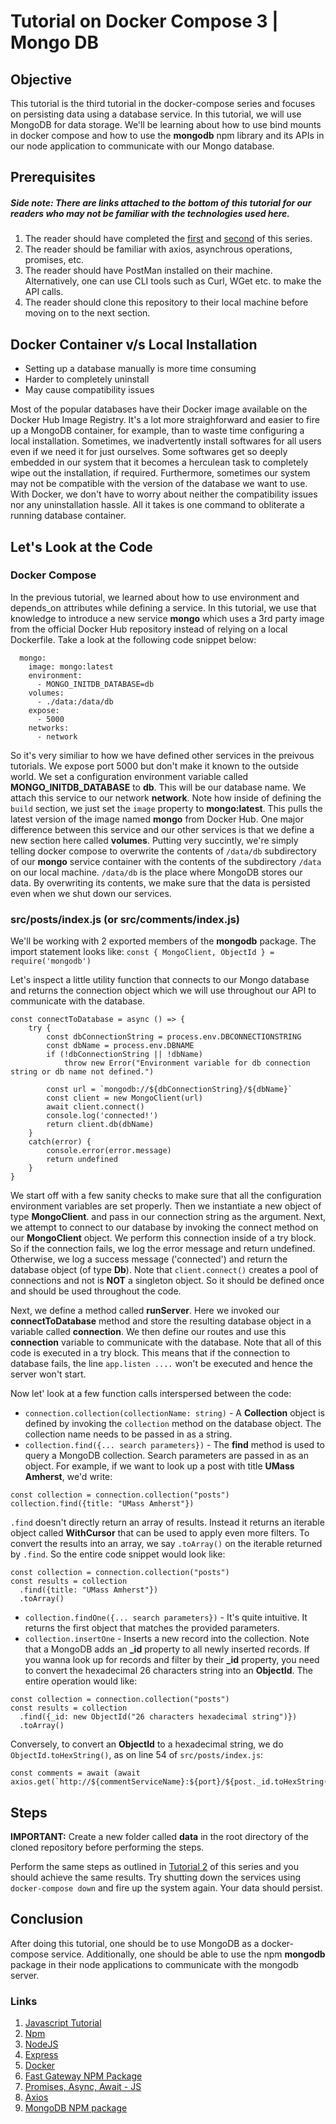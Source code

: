 # Tutorial on Docker Compose 3 | Mongo DB

## Objective
This tutorial is the third tutorial in the docker-compose series and focuses on persisting data using a database service. In this tutorial, we will use MongoDB for data storage. We'll be learning about how to use bind mounts in docker compose and how to use the **mongodb** npm library and its APIs in our node application to communicate with our Mongo database.

## Prerequisites
##### Side note: There are links attached to the bottom of this tutorial for our readers who may not be familiar with the technologies used here.
1. The reader should have completed the [first](https://github.com/scalable-web-systems/docker-compose-node) and [second](https://github.com/scalable-web-systems/docker-compose-gateway) of this series. 
2. The reader should be familiar with axios, asynchrous operations, promises, etc.
3. The reader should have PostMan installed on their machine. Alternatively, one can use CLI tools such as Curl, WGet etc. to make the API calls.
4. The reader should clone this repository to their local machine before moving on to the next section.

## Docker Container v/s Local Installation

* Setting up a database manually is more time consuming
* Harder to completely uninstall
* May cause compatibility issues

Most of the popular databases have their Docker image available on the Docker Hub Image Registry. It's a lot more straighforward and easier to fire up a MongoDB container, for example, than to waste time configuring a local installation. Sometimes, we inadvertently install softwares for all users even if we need it for just ourselves. Some softwares get so deeply embedded in our system that it becomes a herculean task to completely wipe out the installation, if required. Furthermore, sometimes our system may not be compatible with the version of the database we want to use. With Docker, we don't have to worry about neither the compatibility issues nor any uninstallation hassle. All it takes is one command to obliterate a running database container.

## Let's Look at the Code

### Docker Compose
In the previous tutorial, we learned about how to use environment and depends_on attributes while defining a service. In this tutorial, we use that knowledge to introduce a new service **mongo** which uses a 3rd party image from the official Docker Hub repository instead of relying on a local Dockerfile. Take a look at the following code snippet below:

```
  mongo:
    image: mongo:latest
    environment:
      - MONGO_INITDB_DATABASE=db
    volumes:
      - ./data:/data/db
    expose:
      - 5000
    networks:
      - network
```

So it's very similiar to how we have defined other services in the preivous tutorials. We expose port 5000 but don't make it known to the outside world. We set a configuration environment variable called **MONGO_INITDB_DATABASE** to **db**. This will be our database name. We attach this service to our network **network**. Note how inside of defining the `build` section, we just set the `image` property to **mongo:latest**. This pulls the latest version of the image named **mongo** from Docker Hub. One major difference between this service and our other services is that we define a new section here called **volumes**. Putting very succintly, we're simply telling docker compose to overwrite the contents of `/data/db` subdirectory of our **mongo** service container with the contents of the subdirectory `/data` on our local machine. `/data/db` is the place where MongoDB stores our data. By overwriting its contents, we make sure that the data is persisted even when we shut down our services.

### src/posts/index.js (or src/comments/index.js)

We'll be working with 2 exported members of the **mongodb** package. The import statement looks like:
`const { MongoClient, ObjectId } = require('mongodb')`

Let's inspect a little utility function that connects to our Mongo database and returns the connection object which we will use throughout our API to communicate with the database.

```
const connectToDatabase = async () => {
    try {
        const dbConnectionString = process.env.DBCONNECTIONSTRING
        const dbName = process.env.DBNAME
        if (!dbConnectionString || !dbName)
            throw new Error("Environment variable for db connection string or db name not defined.")
        
        const url = `mongodb://${dbConnectionString}/${dbName}`
        const client = new MongoClient(url)
        await client.connect()
        console.log('connected!')
        return client.db(dbName)
    }
    catch(error) {
        console.error(error.message)
        return undefined
    }
}
```
We start off with a few sanity checks to make sure that all the configuration environment variables are set properly. Then we instantiate a new object of type **MongoClient**. and pass in our connection string as the argument. Next, we attempt to connect to our database by invoking the connect method on our **MongoClient** object. We perform this connection inside of a try block. So if the connection fails, we log the error message and return undefined. Otherwise, we log a success message ('connected') and return the database object (of type **Db**). Note that `client.connect()` creates a pool of connections and not is __NOT__ a singleton object. So it should be defined once and should be used throughout the code.

Next, we define a method called **runServer**. Here we invoked our **connectToDatabase** method and store the resulting database object in a variable called **connection**. We then define our routes and use this **connection** variable to communicate with the database. Note that all of this code is executed in a try block. This means that if the connection to database fails, the line `app.listen ....` won't be executed and hence the server won't start.

Now let' look at a few function calls interspersed between the code:

* `connection.collection(collectionName: string)` - A **Collection** object is defined by invoking the `collection` method on the database object. The collection name needs to be passed in as a string.
* `collection.find({... search parameters})` - The **find** method is used to query a MongoDB collection. Search parameters are passed in as an object. For example, if we want to look up a post with title **UMass Amherst**, we'd write:
```
const collection = connection.collection("posts")
collection.find({title: "UMass Amherst"})
```

`.find` doesn't directly return an array of results. Instead it returns an iterable object called **WithCursor** that can be used to apply even more filters. To 
convert the results into an array, we say `.toArray()` on the iterable returned by `.find`. So the entire code snippet would look like:

```
const collection = connection.collection("posts")
const results = collection
  .find({title: "UMass Amherst"})
  .toArray()
```

* `collection.findOne({... search parameters})` - It's quite intuitive. It returns the first object that matches the provided parameters.
* `collection.insertOne` - Inserts a new record into the collection. Note that a MongoDB adds an **\_id** property to all newly inserted records. If you wanna look up for records and filter by their **\_id** property, you need to convert the hexadecimal 26 characters string into an **ObjectId**. The entire operation would like:

```
const collection = connection.collection("posts")
const results = collection
  .find({_id: new ObjectId("26 characters hexadecimal string")})
  .toArray()
```

Conversely, to convert an **ObjectId** to a hexadecimal string, we do `ObjectId.toHexString()`, as on line 54 of `src/posts/index.js`:

```
const comments = await (await axios.get(`http://${commentServiceName}:${port}/${post._id.toHexString()}`)).data
```


## Steps

**IMPORTANT:** Create a new folder called **data** in the root directory of the cloned repository before performing the steps.

Perform the same steps as outlined in [Tutorial 2](https://github.com/scalable-web-systems/docker-compose-gateway) of this series and you should achieve the same results. Try shutting down the services using `docker-compose down` and fire up the system again. Your data should persist.

## Conclusion
After doing this tutorial, one should be to use MongoDB as a docker-compose service. Additionally, one should be able to use the npm **mongodb** package in their node applications to communicate with the mongodb server. 

### Links
1. [Javascript Tutorial](https://www.w3schools.com/js/)
2. [Npm](https://www.npmjs.com/)
3. [NodeJS](https://nodejs.org/en/docs/)
4. [Express](https://expressjs.com/en/starter/hello-world.html)
5. [Docker](https://docs.docker.com/get-started/)
6. [Fast Gateway NPM Package](https://www.npmjs.com/package/fast-gateway)
7. [Promises, Async, Await - JS](https://javascript.info/async)
8. [Axios](https://github.com/axios/axios)
9. [MongoDB NPM package](https://www.npmjs.com/package/mongodb)


